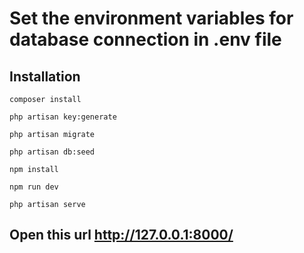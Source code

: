 # Set the environment variables for database connection in .env file

## Installation 


```
composer install 

php artisan key:generate

php artisan migrate

php artisan db:seed

npm install

npm run dev

php artisan serve

```

## Open this url http://127.0.0.1:8000/